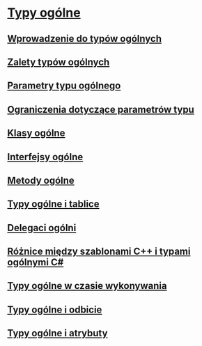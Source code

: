 # [Typy ogólne](index.md)
## [Wprowadzenie do typów ogólnych](introduction-to-generics.md)
## [Zalety typów ogólnych](benefits-of-generics.md)
## [Parametry typu ogólnego](generic-type-parameters.md)
## [Ograniczenia dotyczące parametrów typu](constraints-on-type-parameters.md)
## [Klasy ogólne](generic-classes.md)
## [Interfejsy ogólne](generic-interfaces.md)
## [Metody ogólne](generic-methods.md)
## [Typy ogólne i tablice](generics-and-arrays.md)
## [Delegaci ogólni](generic-delegates.md)
## [Różnice między szablonami C++ i typami ogólnymi C#](differences-between-cpp-templates-and-csharp-generics.md)
## [Typy ogólne w czasie wykonywania](generics-in-the-run-time.md)
## [Typy ogólne i odbicie](generics-and-reflection.md)
## [Typy ogólne i atrybuty](generics-and-attributes.md)
